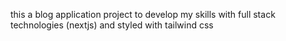 this a blog application project to develop my skills with full stack technologies (nextjs) and styled with tailwind css
